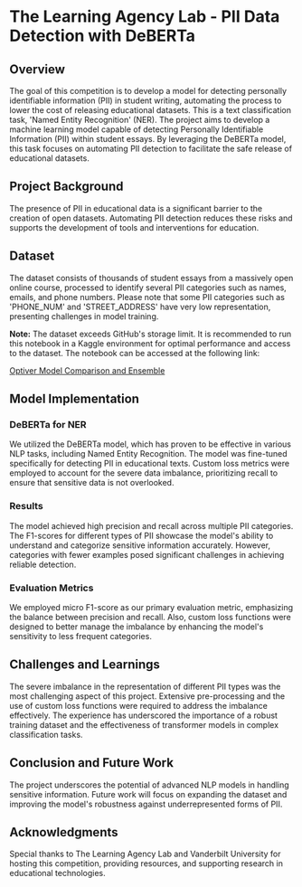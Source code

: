 # The Learning Agency Lab - PII Data Detection with DeBERTa

## Overview
The goal of this competition is to develop a model for detecting personally identifiable information (PII) in student writing, automating the process to lower the cost of releasing educational datasets. This is a text classification task, 'Named Entity Recognition' (NER). The project aims to develop a machine learning model capable of detecting Personally Identifiable Information (PII) within student essays. By leveraging the DeBERTa model, this task focuses on automating PII detection to facilitate the safe release of educational datasets.

## Project Background
The presence of PII in educational data is a significant barrier to the creation of open datasets. Automating PII detection reduces these risks and supports the development of tools and interventions for education.

## Dataset
The dataset consists of thousands of student essays from a massively open online course, processed to identify several PII categories such as names, emails, and phone numbers. Please note that some PII categories such as 'PHONE_NUM' and 'STREET_ADDRESS' have very low representation, presenting challenges in model training.

**Note:** The dataset exceeds GitHub's storage limit. It is recommended to run this notebook in a Kaggle environment for optimal performance and access to the dataset. The notebook can be accessed at the following link: 

[Optiver Model Comparison and Ensemble](https://www.kaggle.com/code/deeparker/pii-detection-with-deberta)

## Model Implementation
### DeBERTa for NER
We utilized the DeBERTa model, which has proven to be effective in various NLP tasks, including Named Entity Recognition. The model was fine-tuned specifically for detecting PII in educational texts. Custom loss metrics were employed to account for the severe data imbalance, prioritizing recall to ensure that sensitive data is not overlooked.

### Results
The model achieved high precision and recall across multiple PII categories. The F1-scores for different types of PII showcase the model's ability to understand and categorize sensitive information accurately. However, categories with fewer examples posed significant challenges in achieving reliable detection.

### Evaluation Metrics
We employed micro F1-score as our primary evaluation metric, emphasizing the balance between precision and recall. Also, custom loss functions were designed to better manage the imbalance by enhancing the model's sensitivity to less frequent categories.

## Challenges and Learnings
The severe imbalance in the representation of different PII types was the most challenging aspect of this project. Extensive pre-processing and the use of custom loss functions were required to address the imbalance effectively. The experience has underscored the importance of a robust training dataset and the effectiveness of transformer models in complex classification tasks.

## Conclusion and Future Work
The project underscores the potential of advanced NLP models in handling sensitive information. Future work will focus on expanding the dataset and improving the model's robustness against underrepresented forms of PII. 

## Acknowledgments
Special thanks to The Learning Agency Lab and Vanderbilt University for hosting this competition, providing resources, and supporting research in educational technologies.
